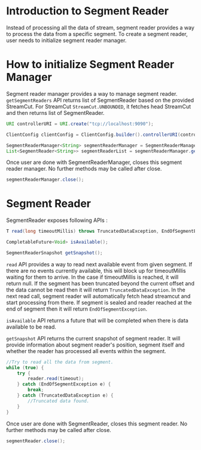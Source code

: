 <!--
Copyright Pravega Authors.

Licensed under the Apache License, Version 2.0 (the "License");
you may not use this file except in compliance with the License.
You may obtain a copy of the License at

    http://www.apache.org/licenses/LICENSE-2.0

Unless required by applicable law or agreed to in writing, software
distributed under the License is distributed on an "AS IS" BASIS,
WITHOUT WARRANTIES OR CONDITIONS OF ANY KIND, either express or implied.
See the License for the specific language governing permissions and
limitations under the License.
-->
# Introduction to Segment Reader
Instead of processing all the data of stream, segment reader provides a way to process the data from a specific segment. To
create a segment reader, user needs to initialize segment reader manager.
# How to initialize Segment Reader Manager
Segment reader manager provides a way to manage segment reader. `getSegmentReaders` API returns list of SegmentReader based 
on the provided StreamCut. For StreamCut `StreamCut.UNBOUNDED`, it fetches head StreamCut and then returns list of SegmentReader.
```java
URI controllerURI = URI.create("tcp://localhost:9090");

ClientConfig clientConfig = ClientConfig.builder().controllerURI(controllerURI).build();

SegmentReaderManager<String> segmentReaderManager = SegmentReaderManager.create(clientConfig, serializer);
List<SegmentReader<String>> segmentReaderList = segmentReaderManager.getSegmentReaders(Stream.of(scope, stream), StreamCut.UNBOUNDED).join();
```
Once user are done with SegmentReaderManager, closes this segment reader manager. No further methods may be called after close.
```java
segmentReaderManager.close();
```
# Segment Reader
SegmentReader exposes following APIs :
```java
T read(long timeoutMillis) throws TruncatedDataException, EndOfSegmentException;

CompletableFuture<Void> isAvailable();

SegmentReaderSnapshot getSnapshot();
```
`read` API provides a way to read next available event from given segment. If there are no events currently available,
this will block up for timeoutMillis waiting for them to arrive. In the case if timeoutMillis is reached, it will return null.
If the segment has been truncated beyond the current offset and the data cannot be read then it will return `TruncatedDataException`.
In the next read call, segment reader will automatically fetch head streamcut and start processing from there. If segment 
is sealed and reader reached at the end of segment then it will return `EndOfSegmentException`.

`isAvailable` API returns a future that will be completed when there is data available to be read. 

`getSnapshot` API returns the current snapshot of segment reader. It will provide information about segment reader's position,
segment itself and whether the reader has processed all events within the segment.
```java
//Try to read all the data from segment.
while (true) {
    try {
        reader.read(timeout);
    } catch (EndOfSegmentException e) {
        break;
    } catch (TruncatedDataException e) {
        //Truncated data found.
    }
}
```
Once user are done with SegmentReader, closes this segment reader. No further methods may be called after close.
```java
segmentReader.close();
```


